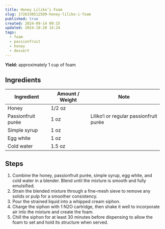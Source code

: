```yaml
---
title: Honey Liliko‘i Foam
slug: 1726330512509-honey-liliko-i-foam
published: true
created: 2024-09-14 09:15
updated: 2024-10-20 14:24
tags:
  - foam
  - passionfruit
  - honey
  - dessert
---
```


**Yield:** approximately 1 cup of foam

## Ingredients

| Ingredient         | Amount / Weight | Note                                   |
| ------------------ | --------------- | -------------------------------------- |
| Honey              | 1/2 oz          |                                        |
| Passionfruit purée | 1 oz            | Liliko‘i or regular passionfruit purée |
| Simple syrup       | 1 oz            |                                        |
| Egg white          | 1 oz            |                                        |
| Cold water         | 1.5 oz          |                                        |

## Steps

1. Combine the honey, passionfruit purée, simple syrup, egg white, and cold water in a blender. Blend until the mixture is smooth and fully emulsified.
2. Strain the blended mixture through a fine-mesh sieve to remove any solids or pulp for a smoother consistency.
3. Pour the strained liquid into a whipped cream siphon.
4. Charge the siphon with 1 N2O cartridge, then shake it well to incorporate air into the mixture and create the foam.
5. Chill the siphon for at least 30 minutes before dispensing to allow the foam to set and hold its structure when served.
